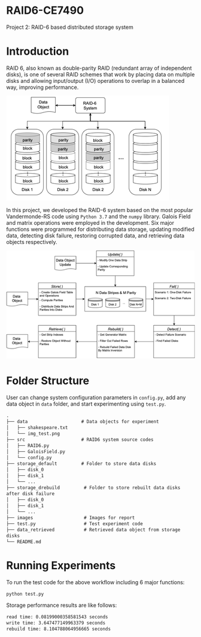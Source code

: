 # RAID6-CE7490

Project 2: RAID-6 based distributed storage system

# Introduction

RAID 6, also known as double-parity RAID (redundant array of independent disks), is one of several RAID schemes that work by placing data on multiple disks and allowing input/output (I/O) operations to overlap in a balanced way, improving performance.

![](https://github.com/siyue-zhang/RAID6-CE7490/blob/master/images/system.png)

In this project, we developed the RAID-6 system based on the most popular Vandermonde-RS code using ```Python 3.7``` and the ```numpy``` library. Galois Field and matrix operations were employed in the development. Six major functions were programmed for distributing data storage, updating modified data, detecting disk failure, restoring corrupted data, and retrieving data objects respectively.

![](https://github.com/siyue-zhang/RAID6-CE7490/blob/master/images/flow.png)


# Folder Structure

User can change system configuration parameters in ```config.py```, add any data object in ```data``` folder, and start experimenting using ```test.py```.

```
.
├── data                    # Data objects for experiment
│   ├── shakespeare.txt
│   └── img_test.png
├── src                     # RAID6 system source codes
│   ├── RAID6.py
│   ├── GaloisField.py 
│   └── config.py     
├── storage_default         # Folder to store data disks
│   ├── disk_0
│   ├── disk_1
│   └── ...      
├── storage_drebuild         # Folder to store rebuilt data disks after disk failure
│   ├── disk_0
│   ├── disk_1
│   └── ...  
├── images                   # Images for report
├── test.py                  # Test experiment code
├── data_retrieved           # Retrieved data object from storage disks
└── README.md
```

# Running Experiments

To run the test code for the above workflow including 6 major functions:

```
python test.py 
```

Storage performance results are like follows:
```
read time: 0.08199000358581543 seconds
write time: 3.647477149963379 seconds
rebuild time: 8.104788064956665 seconds
```